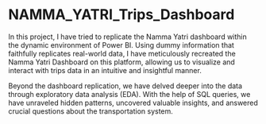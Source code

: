 # NAMMA_YATRI_Trips_Dashboard

In this project, I have tried to replicate the Namma Yatri dashboard within the dynamic environment of Power BI. Using dummy information that faithfully replicates real-world data, I have meticulously recreated the Namma Yatri Dashboard on this platform, allowing us to visualize and interact with trips data in an intuitive and insightful manner.

Beyond the dashboard replication, we have delved deeper into the data through exploratory data analysis (EDA). With the help of SQL queries, we have unraveled hidden patterns, uncovered valuable insights, and answered crucial questions about the transportation system.
